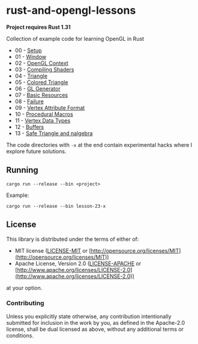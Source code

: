 # rust-and-opengl-lessons

__Project requires Rust 1.31__

Collection of example code for learning OpenGL in Rust

- 00 - [Setup](http://nercury.github.io/rust/opengl/tutorial/2018/02/08/opengl-in-rust-from-scratch-00-setup.html)
- 01 - [Window](http://nercury.github.io/rust/opengl/tutorial/2018/02/08/opengl-in-rust-from-scratch-01-window.html)
- 02 - [OpenGL Context](http://nercury.github.io/rust/opengl/tutorial/2018/02/09/opengl-in-rust-from-scratch-02-opengl-context.html)
- 03 - [Compiling Shaders](http://nercury.github.io/rust/opengl/tutorial/2018/02/10/opengl-in-rust-from-scratch-03-compiling-shaders.html)
- 04 - [Triangle](http://nercury.github.io/rust/opengl/tutorial/2018/02/11/opengl-in-rust-from-scratch-04-triangle.html)
- 05 - [Colored Triangle](http://nercury.github.io/rust/opengl/tutorial/2018/02/11/opengl-in-rust-from-scratch-05-triangle-colors.html)
- 06 - [GL Generator](http://nercury.github.io/rust/opengl/tutorial/2018/02/12/opengl-in-rust-from-scratch-06-gl-generator.html)
- 07 - [Basic Resources](http://nercury.github.io/rust/opengl/tutorial/2018/02/14/opengl-in-rust-from-scratch-07-basic-resources.html)
- 08 - [Failure](http://nercury.github.io/rust/opengl/tutorial/2018/02/15/opengl-in-rust-from-scratch-08-failure.html)
- 09 - [Vertex Attribute Format](http://nercury.github.io/rust/opengl/tutorial/2018/06/27/opengl-in-rust-from-scratch-09-vertex-attribute-format.html)
- 10 - [Procedural Macros](http://nercury.github.io/rust/opengl/tutorial/2018/07/11/opengl-in-rust-from-scratch-10-procedural-macros.html)
- 11 - [Vertex Data Types](http://nercury.github.io/rust/opengl/tutorial/2018/07/12/opengl-in-rust-from-scratch-11-vertex-data-types.html)
- 12 - [Buffers](http://nercury.github.io/rust/opengl/tutorial/2018/07/25/opengl-in-rust-from-scratch-12-buffers.html)
- 13 - [Safe Triangle and nalgebra](http://nercury.github.io/rust/opengl/tutorial/2018/07/27/opengl-in-rust-from-scratch-13-safe-triangle-nalgebra.html)

The code directories with `-x` at the end contain experimental hacks where I explore future solutions.

## Running

```
cargo run --release --bin <project>
```

Example:

```
cargo run --release --bin lesson-23-x
```

## License

This library is distributed under the terms of either of:

* MIT license ([LICENSE-MIT](LICENSE-MIT) or
[http://opensource.org/licenses/MIT](http://opensource.org/licenses/MIT))
* Apache License, Version 2.0 ([LICENSE-APACHE](LICENSE-APACHE) or
[http://www.apache.org/licenses/LICENSE-2.0](http://www.apache.org/licenses/LICENSE-2.0))

at your option.

### Contributing

Unless you explicitly state otherwise, any contribution intentionally submitted for inclusion in the
work by you, as defined in the Apache-2.0 license, shall be dual licensed as above, without any
additional terms or conditions.
